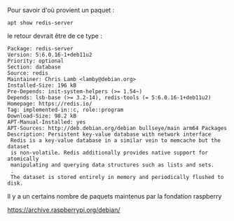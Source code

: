 Pour savoir d'où provient un paquet :
```
apt show redis-server
```
le retour devrait être de ce type :
```
Package: redis-server
Version: 5:6.0.16-1+deb11u2
Priority: optional
Section: database
Source: redis
Maintainer: Chris Lamb <lamby@debian.org>
Installed-Size: 196 kB
Pre-Depends: init-system-helpers (>= 1.54~)
Depends: lsb-base (>= 3.2-14), redis-tools (= 5:6.0.16-1+deb11u2)
Homepage: https://redis.io/
Tag: implemented-in::c, role::program
Download-Size: 98.2 kB
APT-Manual-Installed: yes
APT-Sources: http://deb.debian.org/debian bullseye/main arm64 Packages
Description: Persistent key-value database with network interface
 Redis is a key-value database in a similar vein to memcache but the dataset
 is non-volatile. Redis additionally provides native support for atomically
 manipulating and querying data structures such as lists and sets.
 .
 The dataset is stored entirely in memory and periodically flushed to disk.
```
 
Il y a un certains nombre de paquets maintenus par la fondation raspberry
 
https://archive.raspberrypi.org/debian/
